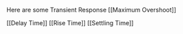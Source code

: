 Here are some Transient Response 
[[Maximum Overshoot]]

[[Delay Time]]
[[Rise Time]]
[[Settling Time]]

